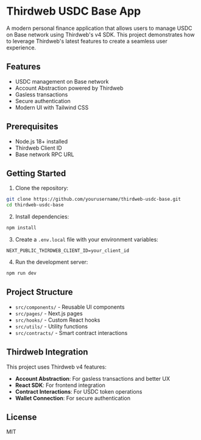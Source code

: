 # Thirdweb USDC Base App

A modern personal finance application that allows users to manage USDC on Base network using Thirdweb's v4 SDK. This project demonstrates how to leverage Thirdweb's latest features to create a seamless user experience.

## Features

- USDC management on Base network
- Account Abstraction powered by Thirdweb
- Gasless transactions
- Secure authentication
- Modern UI with Tailwind CSS

## Prerequisites

- Node.js 18+ installed
- Thirdweb Client ID
- Base network RPC URL

## Getting Started

1. Clone the repository:
```bash
git clone https://github.com/yourusername/thirdweb-usdc-base.git
cd thirdweb-usdc-base
```

2. Install dependencies:
```bash
npm install
```

3. Create a `.env.local` file with your environment variables:
```env
NEXT_PUBLIC_THIRDWEB_CLIENT_ID=your_client_id
```

4. Run the development server:
```bash
npm run dev
```

## Project Structure

- `src/components/` - Reusable UI components
- `src/pages/` - Next.js pages
- `src/hooks/` - Custom React hooks
- `src/utils/` - Utility functions
- `src/contracts/` - Smart contract interactions

## Thirdweb Integration

This project uses Thirdweb v4 features:

- **Account Abstraction**: For gasless transactions and better UX
- **React SDK**: For frontend integration
- **Contract Interactions**: For USDC token operations
- **Wallet Connection**: For secure authentication

## License

MIT 